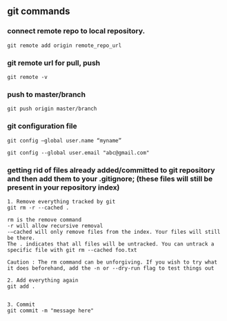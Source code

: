 ## git commands

### connect remote repo to local repository.
```
git remote add origin remote_repo_url
```

### git remote url for pull, push
```
git remote -v
```

### push to master/branch
```
git push origin master/branch
```

### git configuration file
```
git config –global user.name “myname”

git config --global user.email "abc@gmail.com"
```
### getting rid of files already added/committed to git repository and then add them to your .gitignore; (these files will still be present in your repository index)
```
1. Remove everything tracked by git
git rm -r --cached .

rm is the remove command
-r will allow recursive removal
-–cached will only remove files from the index. Your files will still be there.
The . indicates that all files will be untracked. You can untrack a specific file with git rm --cached foo.txt

Caution : The rm command can be unforgiving. If you wish to try what it does beforehand, add the -n or --dry-run flag to test things out 

2. Add everything again
git add .


3. Commit
git commit -m "message here"
```
